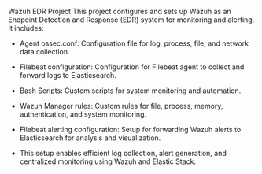   Wazuh EDR Project
  This project configures and sets up Wazuh as an Endpoint Detection and Response (EDR) system for monitoring and alerting. It includes:

  - Agent ossec.conf: Configuration file for log, process, file, and network data collection.
    
  - Filebeat configuration: Configuration for Filebeat agent to collect and forward logs to Elasticsearch.
    
  - Bash Scripts: Custom scripts for system monitoring and automation.
    
  - Wazuh Manager rules: Custom rules for file, process, memory, authentication, and system monitoring.
    
  - Filebeat alerting configuration: Setup for forwarding Wazuh alerts to Elasticsearch for analysis and visualization.
    
  - This setup enables efficient log collection, alert generation, and centralized monitoring using Wazuh and Elastic Stack.

